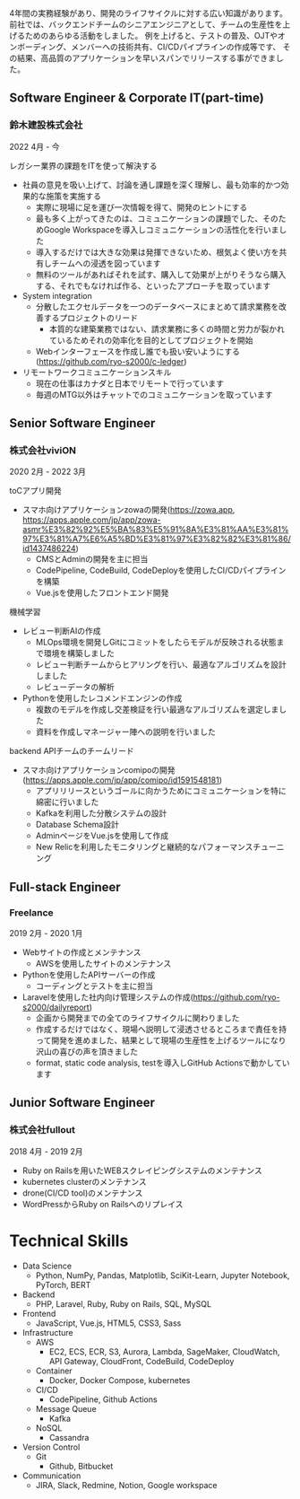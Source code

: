 4年間の実務経験があり、開発のライフサイクルに対する広い知識があります。
前社では、バックエンドチームのシニアエンジニアとして、チームの生産性を上げるためのあらゆる活動をしました。
例を上げると、テストの普及、OJTやオンボーディング、メンバーへの技術共有、CI/CDパイプラインの作成等です、
その結果、高品質のアプリケーションを早いスパンでリリースする事ができました。

## Software Engineer & Corporate IT(part-time)
### 鈴木建設株式会社
2022 4月 - 今

レガシー業界の課題をITを使って解決する
- 社員の意見を吸い上げて、討論を通し課題を深く理解し、最も効率的かつ効果的な施策を実施する
  - 実際に現場に足を運び一次情報を得て、開発のヒントにする
  - 最も多く上がってきたのは、コミュニケーションの課題でした、そのためGoogle Workspaceを導入しコミュニケーションの活性化を行いました
  - 導入するだけでは大きな効果は発揮できないため、根気よく使い方を共有しチームへの浸透を図っています
  - 無料のツールがあればそれを試す、購入して効果が上がりそうなら購入する、それでもなければ作る、といったアプローチを取っています
- System integration
  - 分散したエクセルデータを一つのデータベースにまとめて請求業務を改善するプロジェクトのリード
    - 本質的な建築業務ではない、請求業務に多くの時間と労力が裂かれているためそれの効率化を目的としてプロジェクトを開始
  - Webインターフェースを作成し誰でも扱い安いようにする(https://github.com/ryo-s2000/c-ledger)
- リモートワークコミュニケーションスキル
  - 現在の仕事はカナダと日本でリモートで行っています
  - 毎週のMTG以外はチャットでのコミュニケーションを取っています

## Senior Software Engineer
### 株式会社viviON
2020 2月 - 2022 3月

toCアプリ開発
- スマホ向けアプリケーションzowaの開発(https://zowa.app, https://apps.apple.com/jp/app/zowa-asmr%E3%82%92%E5%BA%83%E5%91%8A%E3%81%AA%E3%81%97%E3%81%A7%E6%A5%BD%E3%81%97%E3%82%82%E3%81%86/id1437486224)
  - CMSとAdminの開発を主に担当
  - CodePipeline, CodeBuild, CodeDeployを使用したCI/CDパイプラインを構築
  - Vue.jsを使用したフロントエンド開発

機械学習
- レビュー判断AIの作成
  - MLOps環境を開発しGitにコミットをしたらモデルが反映される状態まで環境を構築しました
  - レビュー判断チームからヒアリングを行い、最適なアルゴリズムを設計しました
  - レビューデータの解析
- Pythonを使用したレコメンドエンジンの作成
  - 複数のモデルを作成し交差検証を行い最適なアルゴリズムを選定しました
  - 資料を作成しマネージャー陣への説明を行いました

backend APIチームのチームリード
- スマホ向けアプリケーションcomipoの開発(https://apps.apple.com/jp/app/comipo/id1591548181)
  - アプリリリースというゴールに向かうためにコミュニケーションを特に綿密に行いました
  - Kafkaを利用した分散システムの設計
  - Database Schema設計
  - AdminページをVue.jsを使用して作成
  - New Relicを利用したモニタリングと継続的なパフォーマンスチューニング

## Full-stack Engineer
### Freelance
2019 2月 - 2020 1月

- Webサイトの作成とメンテナンス
  - AWSを使用したサイトのメンテナンス
- Pythonを使用したAPIサーバーの作成
  - コーディングとテストを主に担当
- Laravelを使用した社内向け管理システムの作成(https://github.com/ryo-s2000/dailyreport)
  - 企画から開発までの全てのライフサイクルに関わりました
  - 作成するだけではなく、現場へ説明して浸透させるところまで責任を持って開発を進めました、結果として現場の生産性を上げるツールになり沢山の喜びの声を頂きました
  - format, static code analysis, testを導入しGitHub Actionsで動かしています

## Junior Software Engineer
### 株式会社fullout
2018 4月 - 2019 2月

- Ruby on Railsを用いたWEBスクレイピングシステムのメンテナンス
- kubernetes clusterのメンテナンス
- drone(CI/CD tool)のメンテナンス
- WordPressからRuby on Railsへのリプレイス

# Technical Skills
- Data Science
  - Python, NumPy, Pandas, Matplotlib, SciKit-Learn, Jupyter Notebook, PyTorch, BERT
- Backend
  - PHP, Laravel, Ruby, Ruby on Rails, SQL, MySQL
- Frontend
  - JavaScript, Vue.js, HTML5, CSS3, Sass
- Infrastructure
  - AWS
    - EC2, ECS, ECR, S3, Aurora, Lambda, SageMaker, CloudWatch, API Gateway, CloudFront, CodeBuild, CodeDeploy
  - Container
    - Docker, Docker Compose, kubernetes
  - CI/CD
    - CodePipeline, Github Actions
  - Message Queue
    - Kafka
  - NoSQL
    - Cassandra
- Version Control
  - Git
    - Github, Bitbucket
- Communication
  - JIRA, Slack, Redmine, Notion, Google workspace
